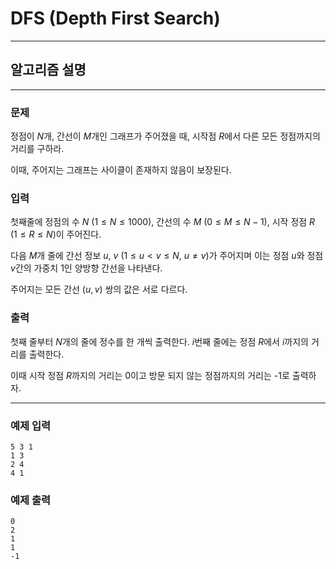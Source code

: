 # DFS (Depth First Search)
---
## 알고리즘 설명

---
### 문제
정점이 $N$개, 간선이 $M$개인 그래프가 주어졌을 때, 시작점 $R$에서 다른 모든 정점까지의 거리를 구하라.

이때, 주어지는 그래프는 사이클이 존재하지 않음이 보장된다.
### 입력
첫째줄에 정점의 수 $N$ $(1 ≤ N ≤ 1000)$, 간선의 수 $M$ $(0 ≤ M ≤ N-1)$, 시작 정점 $R$ $(1 ≤ R ≤ N)$이 주어진다.

다음 $M$개 줄에 간선 정보 $u$, $v$ $(1 ≤ u < v ≤ N,\ u ≠ v)$가 주어지며 이는 정점 $u$와 정점 $v$간의 가중치 1인 양방향 간선을 나타낸다. 

주어지는 모든 간선 $(u, v)$ 쌍의 값은 서로 다르다.

### 출력
첫째 줄부터 $N$개의 줄에 정수를 한 개씩 출력한다. $i$번째 줄에는 정점 $R$에서 $i$까지의 거리를 출력한다.

이때 시작 정점 $R$까지의 거리는 0이고 방문 되지 않는 정점까지의 거리는 -1로 출력하자.

---
### 예제 입력
```
5 3 1
1 3
2 4
4 1
```

### 예제 출력
```
0
2
1
1
-1
```